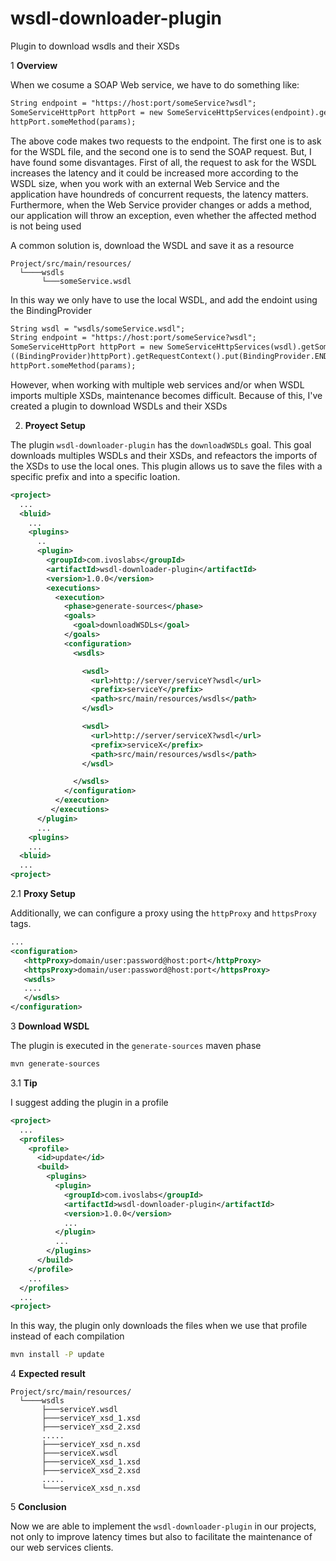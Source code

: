 # wsdl-downloader-plugin
Plugin to download wsdls and their XSDs



1 **Overview**

When we cosume a SOAP Web service, we have to do something like:


```xml
String endpoint = "https://host:port/someService?wsdl";
SomeServiceHttpPort httpPort = new SomeServiceHttpServices(endpoint).getSomeServiceHttpPort();
httpPort.someMethod(params);
```

The above code makes two requests to the endpoint. The first one is to ask for the WSDL file, and the second one
is to send the SOAP request. But, I have found some disvantages. First of all, the request to ask for the WSDL increases the latency
and it could be increased more according to the WSDL size, when you work with an external Web Service and the application have
 houndreds of concurrent requests, the latency matters. Furthermore, when the Web Service provider changes or adds a method, our
application will throw an exception, even whether the affected method is not being used

A common solution is, download the WSDL and save it as a resource

```
Project/src/main/resources/
  └────wsdls
       └───someService.wsdl
```

In this way we only have to use the local WSDL, and add the endoint using the BindingProvider

```xml
String wsdl = "wsdls/someService.wsdl";
String endpoint = "https://host:port/someService?wsdl";
SomeServiceHttpPort httpPort = new SomeServiceHttpServices(wsdl).getSomeServiceHttpPort();
((BindingProvider)httpPort).getRequestContext().put(BindingProvider.ENDPOINT_ADDRESS_PROPERTY, endPoint);
httpPort.someMethod(params);
```

However, when working with multiple web services and/or when WSDL imports multiple XSDs, maintenance becomes difficult.
Because of this, I've created a plugin to download WSDLs and their XSDs


2. **Proyect Setup**

The plugin `wsdl-downloader-plugin` has the `downloadWSDLs` goal. This goal downloads multiples WSDLs and their XSDs, and refeactors the
 imports of the XSDs to use the local ones. This plugin allows us to save the files with a specific prefix and into a specific loation.

```xml
<project>
  ...
  <bluid>
    ...
    <plugins>
      ..
      <plugin>
        <groupId>com.ivoslabs</groupId>
        <artifactId>wsdl-downloader-plugin</artifactId>
        <version>1.0.0</version>
        <executions>
          <execution>
            <phase>generate-sources</phase>
            <goals>
              <goal>downloadWSDLs</goal>
            </goals>
            <configuration>
              <wsdls>

                <wsdl>
                  <url>http://server/serviceY?wsdl</url>
                  <prefix>serviceY</prefix>
                  <path>src/main/resources/wsdls</path>
                </wsdl>

                <wsdl>
                  <url>http://server/serviceX?wsdl</url>
                  <prefix>serviceX</prefix>
                  <path>src/main/resources/wsdls</path>
                </wsdl>

              </wsdls>
            </configuration>
          </execution>
         </executions>
      </plugin>
      ...
    <plugins>
    ...
  <bluid>
  ...
<project>
```



2.1 **Proxy Setup**

Additionally, we can configure a proxy using the `httpProxy` and `httpsProxy` tags.

 ```xml
 ...
<configuration>
    <httpProxy>domain/user:password@host:port</httpProxy>
    <httpsProxy>domain/user:password@host:port</httpsProxy>
    <wsdls>
    ....
    </wsdls>
</configuration>
```


3 **Download WSDL**

The plugin is executed in the `generate-sources` maven phase

```bash
mvn generate-sources
```

3.1 **Tip**

I suggest adding the plugin in a profile

```xml
<project>
  ...
  <profiles>
    <profile>
      <id>update</id>
      <build>
        <plugins>
          <plugin>
            <groupId>com.ivoslabs</groupId>
            <artifactId>wsdl-downloader-plugin</artifactId>
            <version>1.0.0</version>
            ...
          </plugin>
          ...
        </plugins>
      </build>
    </profile>
    ...
  </profiles>
  ...
<project>
```

In this way, the plugin only downloads the files when we use that profile instead of each compilation


```bash
mvn install -P update
```

4 **Expected result**


```
Project/src/main/resources/
  └────wsdls
       ├───serviceY.wsdl
       ├───serviceY_xsd_1.xsd
       ├───serviceY_xsd_2.xsd
       .....
       ├───serviceY_xsd_n.xsd
       ├───serviceX.wsdl
       ├───serviceX_xsd_1.xsd
       ├───serviceX_xsd_2.xsd
       .....
       └───serviceX_xsd_n.xsd

```

5 **Conclusion**

Now we are able to implement the `wsdl-downloader-plugin` in our projects, not only to improve latency times but also to facilitate the maintenance of our web services clients.


